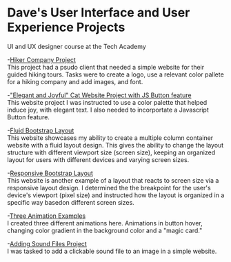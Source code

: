 # Dave's User Interface and User Experience Projects
 UI and UX designer course at the Tech Academy

 -[Hiker Company Project](https://github.com/DaveBoss510/UI_and_UX/blob/main/canyon_hikers_project/canyon_hikers_project.html)<br>
 This project had a psudo client that needed a simple website for their guided hiking tours. Tasks were to create a logo, use
 a relevant color pallete for a hiking company and add images, and font. 

 -["Elegant and Joyful" Cat Website Project with JS Button feature](https://github.com/DaveBoss510/UI_and_UX/blob/main/Cat_Website/eligant_cat_website_project.html)<br>
 This website project I was instructed to use a color palette that helped induce joy, with elegant text. I also needed 
 to incorportate a Javascript Button feature. 

-[Fluid Bootstrap Layout](https://github.com/DaveBoss510/UI_and_UX/blob/main/bootstrap%20project/responsivebootstrap.html)<br>
This website showcases my ability to create a multiple column container website with a fluid 
layout design. This gives the ability to change the layout structure with different viewport size (screen size), keeping
an organized layout for users with different devices and varying screen sizes. 

-[Responsive Bootstrap Layout](https://github.com/DaveBoss510/UI_and_UX/blob/main/bootstrap%20project/responsivebootstrap.html)
<br>
This website is another example of a layout that reacts to screen size via a responsive layout design. I determined the
the breakpoint for the user's device's viewport (pixel size) and instructed how the layout is organized in a specific way basedon different screen sizes.

-[Three Animation Examples](https://github.com/DaveBoss510/UI_and_UX/tree/main/Animation_library_project)<br>
I created three different animations here. Animations in button hover, changing color gradient in the background color and a "magic card."

-[Adding Sound Files Project](https://github.com/DaveBoss510/UI_and_UX/blob/main/sound_project/sound_project.html)<br>
I was tasked to add a clickable sound file to an image in a simple website. 
